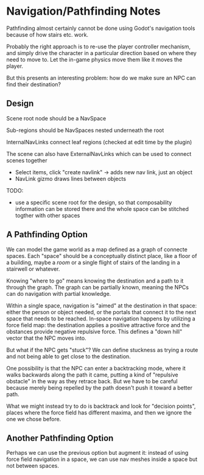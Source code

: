 # Navigation/Pathfinding Notes

Pathfinding almost certainly cannot be done using Godot's navigation tools because of how stairs etc. work.

Probably the right approach is to re-use the player controller mechanism, and simply drive the character in a particular direction based on where they need to move to. Let the in-game physics move them like it moves the player.

But this presents an interesting problem: how do we make sure an NPC can find their destination?

## Design

Scene root node should be a NavSpace

Sub-regions should be NavSpaces nested underneath the root

InternalNavLinks connect leaf regions (checked at edit time by the plugin)

The scene can also have ExternalNavLinks which can be used to connect scenes together

- Select items, click "create navlink" -> adds new nav link, just an object
- NavLink gizmo draws lines between objects

TODO:

- use a specific scene root for the design, so that composability information can be stored there and the whole space can be stitched togther with other spaces

## A Pathfinding Option

We can model the game world as a map defined as a graph of connecte spaces. Each "space" should be a conceptually distinct place, like a floor of a building, maybe a *room* or a single flight of stairs of the landing in a stairwell or whatever.

Knowing "where to go" means knowing the destination and a path to it through the graph. The graph can be partially known, meaning the NPCs can do navigation with partial knowledge.

Within a single space, navigation is "aimed" at the destination in that space: either the person or object needed, or the portals that connect it to the next space that needs to be reached. In-space navigation happens by utilizing a force field map: the destination applies a positive attractive force and the obstances provide negative repulsive force. This defines a "down hill" vector that the NPC moves into.

But what if the NPC gets "stuck"? We can define stuckness as trying a route and not being able to get close to the destination.

One possibility is that the NPC can enter a backtracking mode, where it walks backwards along the path it came, putting a kind of "repulsive obstacle" in the way as they retrace back. But we have to be careful because merely being repelled by the path doesn't push it toward a better path.

What we might instead try to do is backtrack and look for "decision points", places where the force field has different maxima, and then we ignore the one we chose before.

## Another Pathfinding Option

Perhaps we can use the previous option but augment it: instead of using force field navigation in a space, we can use nav meshes inside a space but not between spaces.